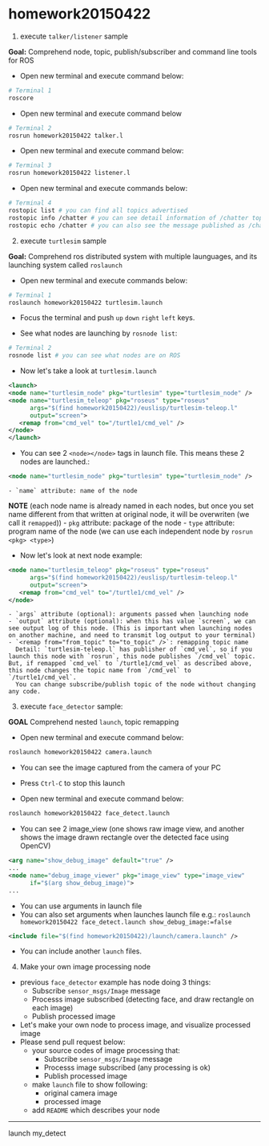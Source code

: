 # homework20150422

1. execute `talker/listener` sample
  
  **Goal:** Comprehend node, topic, publish/subscriber and command line tools for ROS

  - Open new terminal and execute command below:
  ```bash
# Terminal 1
roscore
```
  - Open new terminal and execute command below
  ```bash
  # Terminal 2
rosrun homework20150422 talker.l
```
  - Open new terminal and execute command below:
  ```bash
  # Terminal 3
rosrun homework20150422 listener.l
```

  - Open new terminal and execute commands below:
  ```bash
  # Terminal 4
rostopic list # you can find all topics advertised
rostopic info /chatter # you can see detail information of /chatter topic
rostopic echo /chatter # you can also see the message published as /chatter topic
```

2. execute `turtlesim` sample

  **Goal:** Comprehend ros distributed system with multiple launguages, and its launching system called `roslaunch`

  - Open new terminal and execute commands below:
  ```bash
  # Terminal 1
roslaunch homework20150422 turtlesim.launch
```

  - Focus the terminal and push `up` `down` `right` `left` keys.

  - See what nodes are launching by `rosnode list`:
  ```bash
  # Terminal 2
rosnode list # you can see what nodes are on ROS
```

  - Now let's take a look at `turtlesim.launch`
  ```xml
<launch>
  <node name="turtlesim_node" pkg="turtlesim" type="turtlesim_node" />
  <node name="turtlesim_teleop" pkg="roseus" type="roseus"
        args="$(find homework20150422)/euslisp/turtlesim-teleop.l"
        output="screen">
     <remap from="cmd_vel" to="/turtle1/cmd_vel" />
  </node>
</launch>
```

  - You can see 2 `<node></node>` tags in launch file. This means these 2 nodes are launched.:
  ```xml
  <node name="turtlesim_node" pkg="turtlesim" type="turtlesim_node" />
```
    - `name` attribute: name of the node

  **NOTE** (each node name is already named in each nodes, but once you set name different from that written at original node, it will be overwriten (we call it `remapped`))
    - `pkg` attribute: package of the node
    - `type` attribute: program name of the node (we can use each independent node by `rosrun <pkg> <type>`)

  - Now let's look at next node example:
  ```xml
  <node name="turtlesim_teleop" pkg="roseus" type="roseus"
        args="$(find homework20150422)/euslisp/turtlesim-teleop.l"
        output="screen">
     <remap from="cmd_vel" to="/turtle1/cmd_vel" />
  </node>
```
    - `args` attribute (optional): arguments passed when launching node
    - `output` attribute (optional): when this has value `screen`, we can see output log of this node. (This is important when launching nodes on another machine, and need to transmit log output to your terminal)
    - `<remap from="from_topic" to="to_topic" />`: remapping topic name
      Detail: `turtlesim-teleop.l` has publisher of `cmd_vel`, so if you launch this node with `rosrun`, this node publishes `/cmd_vel` topic. But, if remapped `cmd_vel` to `/turtle1/cmd_vel` as described above, this node changes the topic name from `/cmd_vel` to `/turtle1/cmd_vel`.
      You can change subscribe/publish topic of the node without changing any code.


3. execute `face_detector` sample:

  **GOAL** Comprehend nested `launch`, topic remapping

  - Open new terminal and execute command below:
  ```bash
roslaunch homework20150422 camera.launch
```

  - You can see the image captured from the camera of your PC

  - Press `Ctrl-C` to stop this launch

  - Open new terminal and execute command below:
  ```bash
roslaunch homework20150422 face_detect.launch
```

  - You can see 2 image_view (one shows raw image view, and another shows the image drawn rectangle over the detected face using OpenCV)

  ```xml
  <arg name="show_debug_image" default="true" />
  ...
  <node name="debug_image_viewer" pkg="image_view" type="image_view"
        if="$(arg show_debug_image)">
  ...
```

  - You can use arguments in launch file
  - You can also set arguments when launches launch file
    e.g.: `roslaunch homework20150422 face_detect.launch show_debug_image:=false`

  ```xml
  <include file="$(find homework20150422)/launch/camera.launch" />
```
  - You can include another `launch` files.

4. Make your own image processing node

  - previous `face_detector` example has node doing 3 things:
    - Subscribe `sensor_msgs/Image` message
    - Processs image subscribed (detecting face, and draw rectangle on each image)
    - Publish processed image
  - Let's make your own node to process image, and visualize processed image
  - Please send pull request below:
    - your source codes of image processing that:
      - Subscribe `sensor_msgs/Image` message
      - Processs image subscribed (any processing is ok)
      - Publish processed image
    - make `launch` file to show following:
      - original camera image
      - processed image
    - add `README` which describes your node




------------------------------------------------------






 launch my_detect